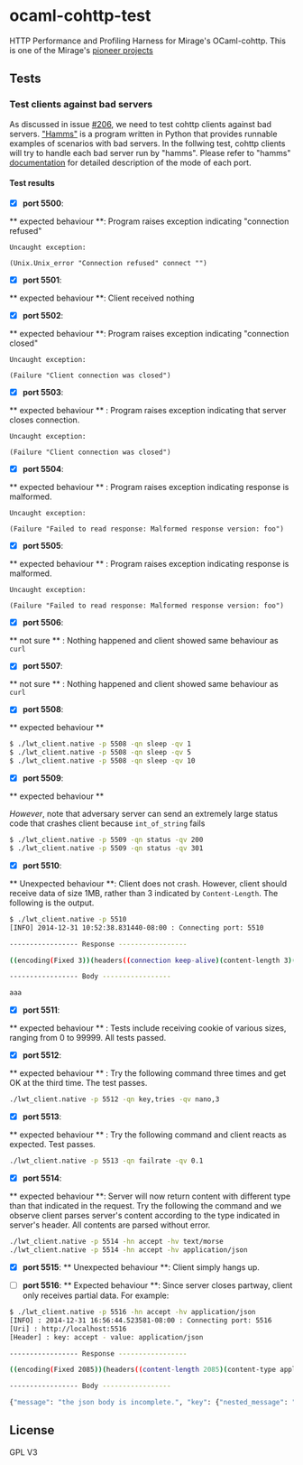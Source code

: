 ocaml-cohttp-test
=================

HTTP Performance and Profiling Harness for Mirage's OCaml-cohttp.
This is one of the Mirage's [pioneer
projects](https://github.com/mirage/mirage-www/wiki/Pioneer-Projects)

## Tests

### Test clients against bad servers

As discussed in issue [#206](https://github.com/mirage/ocaml-cohttp/issues/206), we
need to test cohttp clients against bad servers.
["Hamms"](https://github.com/kevinburke/hamms)
is a program written in Python that provides runnable examples of scenarios
with bad servers. In the follwing test, cohttp clients will try to
handle each bad server run by "hamms". Please refer to "hamms"
[documentation](https://github.com/kevinburke/hamms)
for detailed description of the mode of each port.

#### Test results

- [x] **port 5500**:

** expected behaviour **: Program raises exception indicating "connection refused"

````
Uncaught exception:

(Unix.Unix_error "Connection refused" connect "")
````

- [x] **port 5501**:

** expected behaviour **: Client received nothing

- [x] **port 5502**:

** expected behaviour **: Program raises exception indicating
"connection closed"

````
Uncaught exception:

(Failure "Client connection was closed")
````

- [x] **port 5503**:

** expected behaviour ** : Program raises exception indicating that
server closes connection.

````
Uncaught exception:

(Failure "Client connection was closed")
````

- [x] **port 5504**:

** expected behaviour ** : Program raises exception
indicating response is malformed.

````
Uncaught exception:

(Failure "Failed to read response: Malformed response version: foo")
````

- [x] **port 5505**:

** expected behaviour ** : Program raises exception indicating response is malformed.

````
Uncaught exception:

(Failure "Failed to read response: Malformed response version: foo")
````

- [x] **port 5506**:

** not sure ** : Nothing happened and client showed same behaviour as ``curl``

- [x] **port 5507**:

** not sure ** : Nothing happened and client showed same behaviour as ``curl``

- [x] **port 5508**:

** expected behaviour **

````Bash
$ ./lwt_client.native -p 5508 -qn sleep -qv 1
$ ./lwt_client.native -p 5508 -qn sleep -qv 5
$ ./lwt_client.native -p 5508 -qn sleep -qv 10
````

- [x] **port 5509**:

** expected behaviour **

_However_, note that adversary server can send an extremely large
 status code that crashes client because ``int_of_string`` fails

````Bash
$ ./lwt_client.native -p 5509 -qn status -qv 200
$ ./lwt_client.native -p 5509 -qn status -qv 301
````

- [x] **port 5510**:

** Unexpected behaviour **: Client does not crash.
However, client should receive data of size 1MB,
rather than 3 indicated by ``Content-Length``.
The following is the output.

````Bash
$ ./lwt_client.native -p 5510
[INFO] 2014-12-31 10:52:38.831440-08:00 : Connecting port: 5510

----------------- Response -----------------

((encoding(Fixed 3))(headers((connection keep-alive)(content-length 3)(content-type text/plain)(server Hamms/1.3)))(version HTTP_1_1)(status OK)(flush false))

----------------- Body -----------------

aaa
````

- [x] **port 5511**:

** expected behaviour ** : Tests include receiving cookie of various sizes, ranging from 0 to 99999. All tests passed.

- [x] **port 5512**:

** expected behaviour ** : Try the following command three times and get OK at the third time.
The test passes.
````Bash
./lwt_client.native -p 5512 -qn key,tries -qv nano,3
````

- [x] **port 5513**:

** expected behaviour ** : Try the following command and client reacts as expected. Test passes.

````Bash
./lwt_client.native -p 5513 -qn failrate -qv 0.1
````

- [x] **port 5514**:

** expected behaviour **: Server will now return content with
different type than that indicated in the request. Try the
following the command and we observe client parses server's
content according to the type indicated in server's header.
All contents are parsed without error.


````Bash
./lwt_client.native -p 5514 -hn accept -hv text/morse
./lwt_client.native -p 5514 -hn accept -hv application/json
````
- [x] **port 5515**:
** Unexpected behaviour **: Client simply hangs up.

- [ ] **port 5516**:
** Expected behaviour **: Since server closes partway, client
only receives partial data. For example:

````Bash
$ ./lwt_client.native -p 5516 -hn accept -hv application/json
[INFO] : 2014-12-31 16:56:44.523581-08:00 : Connecting port: 5516
[Uri] : http://localhost:5516
[Header] : key: accept - value: application/json

----------------- Response -----------------

((encoding(Fixed 2085))(headers((content-length 2085)(content-type application/json)))(version HTTP_1_1)(status OK)(flush false))

----------------- Body -----------------

{"message": "the json body is incomplete.", "key": {"nested_message": "blah blah blah
````

## License
GPL V3
